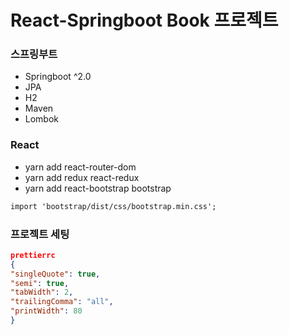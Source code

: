 # React-Springboot Book 프로젝트

### 스프링부트

- Springboot ^2.0
- JPA
- H2
- Maven
- Lombok

### React

- yarn add react-router-dom
- yarn add redux react-redux
- yarn add react-bootstrap bootstrap

```txt
import 'bootstrap/dist/css/bootstrap.min.css';
```

### 프로젝트 세팅

```json
prettierrc
{
"singleQuote": true,
"semi": true,
"tabWidth": 2,
"trailingComma": "all",
"printWidth": 80
}
```
